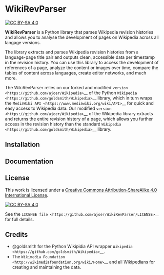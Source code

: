 WikiRevParser
=========

[![CC BY-SA 4.0][cc-by-sa-shield]][cc-by-sa]


**WikiRevParser** is a Python library that parses Wikipedia revision histories and allows you to analyse the development of pages on Wikipedia across all langage versions.

The library extracts and parses Wikipedia revision histories from a language-page title pair and outputs clean, accessible data per timestamp in the revision history. 
You can use this library to access the development of references of a page, analyze the content or images over time, compare the tables of content across languages, create editor networks, and much more.

The WikiRevParser relies on our forked and modified `version <https://github.com/ajoer/Wikipedia>`__ of the Python `Wikipedia <https://github.com/goldsmith/Wikipedia>`__ library, which in turn wraps the `MediaWiki API <https://www.mediawiki.org/wiki/API>`__ for quick and easy access to Wikipedia data.
Our modified `version <https://github.com/ajoer/Wikipedia>`__ of the Wikipedia library extracts and returns the entire revision history of a page, which allows you further access in the revision history than the standard `Wikipedia <https://github.com/goldsmith/Wikipedia>`__ library.

Installation
------------

Documentation
-------------


License
-------

This work is licensed under a [Creative Commons Attribution-ShareAlike 4.0
International License][cc-by-sa].

[![CC BY-SA 4.0][cc-by-sa-image]][cc-by-sa]

[cc-by-sa]: http://creativecommons.org/licenses/by-sa/4.0/
[cc-by-sa-image]: https://licensebuttons.net/l/by-sa/4.0/88x31.png
[cc-by-sa-shield]: https://img.shields.io/badge/License-CC%20BY--SA%204.0-lightgrey.svg

See the `LICENSE file <https://github.com/ajoer/WikiRevParser/LICENSE>`__ for
full details.

Credits
-------

-  @goldsmith for the Python Wikipidia API wrapper `Wikipedia <https://github.com/goldsmith/Wikipedia>`__.
-  The `Wikimedia Foundation <http://wikimediafoundation.org/wiki/Home>`__ and all Wikipedians for creating and maintaining the data.


